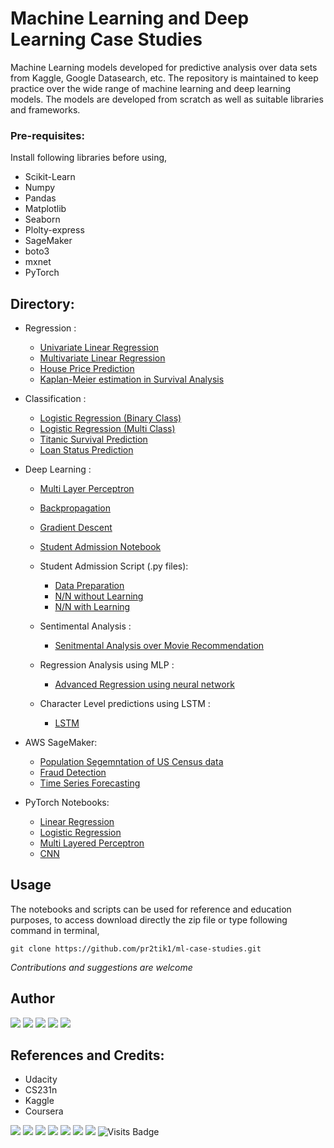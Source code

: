 # Machine Learning and Deep Learning Case Studies

Machine Learning models developed for predictive analysis over data sets from Kaggle, Google Datasearch, etc. The repository is maintained to keep practice over the wide range of machine learning and deep learning models. The models are developed from scratch as well as suitable libraries and frameworks.

### Pre-requisites:
Install following libraries before using,
  - Scikit-Learn
  - Numpy
  - Pandas
  - Matplotlib
  - Seaborn
  - Plolty-express
  - SageMaker
  - boto3
  - mxnet
  - PyTorch
  
## Directory:

  - Regression :
    - [Univariate Linear Regression](https://github.com/pr2tik1/ml-case-studies/blob/master/regression/linear_reg_one_var.ipynb)
    - [Multivariate Linear Regression](https://github.com/pr2tik1/ml-case-studies/blob/master/regression/linear_reg_multi.ipynb)
    - [House Price Prediction](https://github.com/pr2tik1/ml-case-studies/blob/master/regression/houseprice_predicion.ipynb)
    - [Kaplan-Meier estimation in Survival Analysis](https://github.com/pr2tik1/ml-case-studies/blob/master/regression/km)
    
  - Classification :
    - [Logistic Regression (Binary Class)](https://github.com/pr2tik1/ml-case-studies/tree/master/classification/logistic_binary_class.ipynb)
    - [Logistic Regression (Multi Class)](https://github.com/pr2tik1/ml-case-studies/tree/master/classification/logistic_multi_class.ipynb)
    - [Titanic Survival Prediction](https://github.com/pr2tik1/ml-case-studies/tree/master/classification/titanic-eda.ipynb)
    - [Loan Status Prediction](https://github.com/pr2tik1/ml-case-studies/tree/master/classification/Loan-status.ipynb)

  - Deep Learning : 
     - [Multi Layer Perceptron](https://github.com/pr2tik1/ml-case-studies/tree/master/neural-networks/mlp_example.py)
     - [Backpropagation](https://github.com/pr2tik1/ml-case-studies/tree/master/neural-networks/backprop_example.py)
     - [Gradient Descent](https://github.com/pr2tik1/ml-case-studies/tree/master/neural-networks/gradient_example.py)
     - [Student Admission Notebook](https://github.com/pr2tik1/ml-case-studies/tree/master/neural-networks/StudentAdmissions.ipynb)
         
     - Student Admission Script (.py files):
        - <a href="https://github.com/pr2tik1/ml-case-studies/tree/master/neural-networks/data_prep.py">Data Preparation</a><br/>
        - <a href="https://github.com/pr2tik1/ml-case-studies/tree/master/neural-networks/nn_admit.py">N/N without Learning</a><br/>
        - <a href="https://github.com/pr2tik1/ml-case-studies/tree/master/neural-networks/nn_admit_backprop.py">N/N with Learning</a><br/>
	
    - Sentimental Analysis :
      - <a href="https://github.com/pr2tik1/ml-case-studies/tree/master/neural-networks/movie-sentiment/sentiment-analysis.ipynb">Senitmental Analysis over Movie Recommendation</a><br/>
      
    - Regression Analysis using MLP :
      - <a href="https://github.com/pr2tik1/ml-case-studies/tree/master/neural-networks/house-price/house-price.ipynb">Advanced Regression using neural network</a><br/>
    
    - Character Level predictions using LSTM :
      - <a href="https://github.com/pr2tik1/ml-case-studies/tree/master/neural-networks/char-LSTM/Character_Level_LSTM.ipynb">LSTM</a><br/>

  - AWS SageMaker:
    - [Population Segemntation of US Census data](https://github.com/pr2tik1/ml-case-studies/tree/master/aws-sagemaker/Pop_Segmentation.ipynb)
    - [Fraud Detection](https://github.com/pr2tik1/ml-case-studies/tree/master/aws-sagemaker/fraud-detection.ipynb)
    - [Time Series Forecasting](https://github.com/pr2tik1/ml-case-studies/tree/master/aws-sagemaker/energy-consumption.ipynb)
  
  - PyTorch Notebooks:
    - [Linear Regression](https://github.com/pr2tik1/ml-case-studies/tree/master/PyTorch/Linear-Regression.ipynb)
    - [Logistic Regression](https://github.com/pr2tik1/ml-case-studies/tree/master/PyTorch/Logistic-Regression.ipynb)
    - [Multi Layered Perceptron](https://github.com/pr2tik1/ml-case-studies/tree/master/PyTorch/Neural-Nework.ipynb)
    - [CNN](https://github.com/pr2tik1/ml-case-studies/tree/master/PyTorch/CNN.ipynb)
    
## Usage 
The notebooks and scripts can be used for reference and education purposes, to access download directly the zip file or type following command in terminal,
```
git clone https://github.com/pr2tik1/ml-case-studies.git
```

*Contributions and suggestions are welcome*

## Author

[<img src="https://img.shields.io/badge/twitter-%231DA1F2.svg?&style=for-the-badge&logo=twitter&logoColor=white" />](https://twitter.com/Pratikpkb) [<img src="https://img.shields.io/badge/medium-%2312100E.svg?&style=for-the-badge&logo=medium&logoColor=white" />](https://medium.com/@pratikbaitha04)  [<img src="https://img.shields.io/badge/linkedin-%230077B5.svg?&style=for-the-badge&logo=linkedin&logoColor=white" />](https://www.linkedin.com/in/pratik-kumar04/) [<img src = "https://img.shields.io/badge/instagram-%23E4405F.svg?&style=for-the-badge&logo=instagram&logoColor=white">](https://www.instagram.com/pratikkumar04/) [<img src = "https://img.shields.io/badge/facebook-%231877F2.svg?&style=for-the-badge&logo=facebook&logoColor=white">](https://www.facebook.com/pr2tik1) 

## References and Credits:
-	Udacity
-	CS231n 
-	Kaggle
-	Coursera

[<img src="https://img.shields.io/badge/twitter-%231DA1F2.svg?&style=for-the-badge&logo=twitter&logoColor=white" />](https://twitter.com/Pratikpkb) [<img src="https://img.shields.io/badge/medium-%2312100E.svg?&style=for-the-badge&logo=medium&logoColor=white" />](https://medium.com/@pratikbaitha04)  [<img src="https://img.shields.io/badge/linkedin-%230077B5.svg?&style=for-the-badge&logo=linkedin&logoColor=white" />](https://www.linkedin.com/in/pratik-kumar04/) [<img src = "https://img.shields.io/badge/instagram-%23E4405F.svg?&style=for-the-badge&logo=instagram&logoColor=white">](https://www.instagram.com/pratikkumar04/) [<img src = "https://img.shields.io/badge/facebook-%231877F2.svg?&style=for-the-badge&logo=facebook&logoColor=white">](https://www.facebook.com/pr2tik1) ![](https://img.shields.io/github/followers/pr2tik1?style=for-the-badge&logo=appveyor) [<img src ="https://img.shields.io/badge/Website-pk-%23.svg?&style=for-the-badge&logo=&logoColor=white%22">](https://pr2tik1.github.io/) ![Visits Badge](https://badges.pufler.dev/visits/pr2tik1/ml-case-studies?style=for-the-badge ) 
